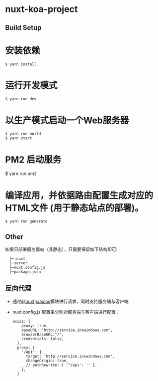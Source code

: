 # nuxt-koa-project

## Build Setup

# 安装依赖
	$ yarn install

# 运行开发模式
	$ yarn run dev

# 以生产模式启动一个Web服务器
	$ yarn run build
	$ yarn start
# PM2 启动服务
  $ yarn run pm2

# 编译应用，并依据路由配置生成对应的HTML文件 (用于静态站点的部署)。
	$ yarn run generate

## Other
如果只部署服务器端（非静态），只需要保留如下结构即可:

	  ├─.nuxt
	  ├─server        
	  ├─nuxt.config.js   
	  ├─package.json    

## 反向代理

- 通过[@nuxtjs/axios](https://axios.nuxtjs.org/)模块进行请求，同时支持服务端与客户端
- nuxt.config.js 配置来分别对服务端与客户端进行配置：

      axios: {
          proxy: true,
          baseURL: 'http://service.inswindows.com',
          browserBaseURL:"/",
          credentials: false,
        },
        proxy: {
          '/api': {
            target: 'http://service.inswindows.com',
            changeOrigin: true,
            // pathRewrite: { '^/api': '' },
          },
        }

